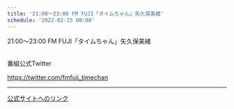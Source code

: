 ```yaml
---
title: '21:00～23:00 FM FUJI「タイムちゃん」矢久保美緒'
schedule: '2022-02-15 00:00'
---
```


<div id="detailBody"> <p>  21:00～23:00 FM FUJI「タイムちゃん」矢久保美緒 </p> <p>  <br/>  番組公式Twitter </p> <p>  <a href="https://twitter.com/fmfuji_timechan" target="_blank">   https://twitter.com/fmfuji_timechan  </a> </p></div>

---
[公式サイトへのリンク]('http://www.nogizaka46.com/schedule/2022/02/064675.php?member=mio-yakubo&category=&monthly=202202')